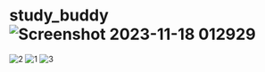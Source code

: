 # study_buddy![Screenshot 2023-11-18 012929](https://github.com/HazemHamdy7/study_buddy/assets/104283378/26af2abd-2255-4156-ae72-10548a9309e3)
![2](https://github.com/HazemHamdy7/study_buddy/assets/104283378/f15a1d43-dfc6-482f-8d2b-8caa16665179)
![1](https://github.com/HazemHamdy7/study_buddy/assets/104283378/1d14fef5-0fa1-422b-bd41-1a637396785e)
![3](https://github.com/HazemHamdy7/study_buddy/assets/104283378/9145ab8d-b6e2-43cb-afc0-293f9dc3567a)
